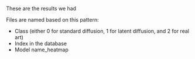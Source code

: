 These are the results we had

Files are named based on this pattern:
- Class (either 0 for standard diffusion, 1 for latent diffusion, and 2 for real art)
- Index in the database
- Model name_heatmap
